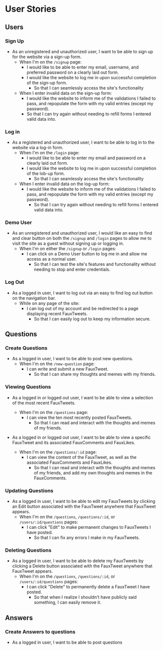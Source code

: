 # User Stories

## Users

### Sign Up

- As an unregistered and unauthorized user, I want to be able to sign up for the website via a sign-up form.
  - When I'm on the `/signup` page:
    - I would like to be able to enter my email, username, and preferred password on a clearly laid out form.
    - I would like the website to log me in upon successful completion of the sign-up form.
      - So that I can seamlessly access the site's functionality
  - When I enter invalid data on the sign-up form:
    - I would like the website to inform me of the validations I failed to pass, and repopulate the form with my valid entries (except my password).
    - So that I can try again without needing to refill forms I entered valid data into.

### Log in

- As a registered and unauthorized user, I want to be able to log in to the website via a log-in form.
  - When I'm on the `/login` page:
    - I would like to be able to enter my email and password on a clearly laid out form.
    - I would like the website to log me in upon successful completion of the lob-up form.
      - So that I can seamlessly access the site's functionality
  - When I enter invalid data on the log-up form:
    - I would like the website to inform me of the validations I failed to pass, and repopulate the form with my valid entries (except my password).
      - So that I can try again without needing to refill forms I entered valid data into.

### Demo User

- As an unregistered and unauthorized user, I would like an easy to find and clear button on both the `/signup` and `/login` pages to allow me to visit the site as a guest without signing up or logging in.
  - When I'm on either the `/signup` or `/login` pages:
    - I can click on a Demo User button to log me in and allow me access as a normal user.
      - So that I can test the site's features and functionality without needing to stop and enter credentials.

### Log Out

- As a logged in user, I want to log out via an easy to find log out button on the navigation bar.
  - While on any page of the site:
    - I can log out of my account and be redirected to a page displaying recent FauxTweets.
      - So that I can easily log out to keep my information secure.

## Questions

### Create Questions

- As a logged in user, I want to be able to post new questions.
  - When I'm on the `/new-question` page:
    - I can write and submit a new FauxTweet.
      - So that I can share my thoughts and memes with my friends.

### Viewing Questions

- As a logged in _or_ logged out user, I want to be able to view a selection of the most recent FauxTweets.

  - When I'm on the `/questions` page:
    - I can view the ten most recently posted FauxTweets.
      - So that I can read and interact with the thoughts and memes of my friends.

- As a logged in _or_ logged out user, I want to be able to view a specific FauxTweet and its associated FauxComments and FauxLikes.
  - When I'm on the `/questions/:id` page:
    - I can view the content of the FauxTweet, as well as the associated FauxComments and FauxLikes.
      - So that I can read and interact with the thoughts and memes of my friends, and add my own thoughts and memes in the FauxComments.

### Updating Questions

- As a logged in user, I want to be able to edit my FauxTweets by clicking an Edit button associated with the FauxTweet anywhere that FauxTweet appears.
  - When I'm on the `/questions`, `/questions/:id`, or `/users/:id/questions` pages:
    - I can click "Edit" to make permanent changes to FauxTweets I have posted.
      - So that I can fix any errors I make in my FauxTweets.

### Deleting Questions

- As a logged in user, I want to be able to delete my FauxTweets by clicking a Delete button associated with the FauxTweet anywhere that FauxTweet appears.
  - When I'm on the `/questions`, `/questions/:id`, or `/users/:id/questions` pages:
    - I can click "Delete" to permanently delete a FauxTweet I have posted.
      - So that when I realize I shouldn't have publicly said something, I can easily remove it.

## Answers

### Create Answers to questions

- As a logged in user, I want to be able to post questions
